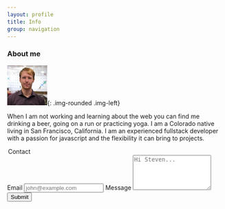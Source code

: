 ```yaml
---
layout: profile
title: Info
group: navigation
---
```

### About me
![Profile image of Steven](/assets/img/about/profile.png){: .img-rounded .img-left}

When I am not working and learning about the web you can find me drinking a beer, going on a run or practicing yoga. I am a Colorado native living in San Francisco, California. I am an experienced fullstack developer with a passion for javascript and the flexibility it can bring to projects. 

  <div class="form-wrapper">
    <form action="http://getsimpleform.com/messages?form_api_token=4fa7ddc0ffabd797002a05f4ef9bf5c6" method="post" class="block-form">
      <!-- the redirect_to is optional, the form will redirect to the referrer on submission -->
      <input type='hidden' name='redirect_to' value='/thank-you.html' />
      <legend>Contact</legend>
      <!-- all your input fields here.... -->
      <label for="email" >Email</label>
      <input type='email' class="input-block-level" name='email' id="email" placeholder="john@example.com" />
      <label for="meassges">Message</label>
      <textarea name="message" id="message" placeholder="Hi Steven..." rows="5"></textarea>
      <input type='submit' value='Submit' class="btn"  />
    </form>
  </div>
